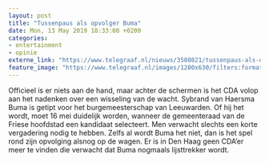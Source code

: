 ```yaml
---
layout: post
title: "Tussenpaus als opvolger Buma"
date: Mon, 13 May 2019 18:33:00 +0200
categories: 
- entertainment 
- opinie 
externe_link: "https://www.telegraaf.nl/nieuws/3580821/tussenpaus-als-opvolger-buma"
feature_image: "https://www.telegraaf.nl/images/1200x630/filters:format(jpeg):quality(80)/cdn-kiosk-api.telegraaf.nl/376c69b8-759d-11e9-9abf-0255c322e81b.png"
---
```


<p class="intro">Officieel is er niets aan de hand, maar achter de schermen is het CDA volop aan het nadenken over een wisseling van de wacht. Sybrand van Haersma Buma is getipt voor het burgemeesterschap van Leeuwarden. Of hij het wordt, moet 16 mei duidelijk worden, wanneer de gemeenteraad van de Friese hoofdstad een kandidaat selecteert. Men verwacht slechts een korte vergadering nodig te hebben. Zelfs al wordt Buma het niet, dan is het spel rond zijn opvolging alsnog op de wagen. Er is in Den Haag geen CDA’er meer te vinden die verwacht dat Buma nogmaals lijsttrekker wordt.</p>
